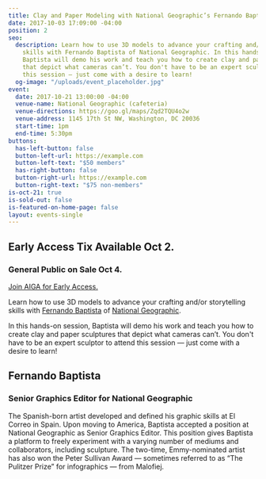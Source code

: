 ```yaml
---
title: Clay and Paper Modeling with National Geographic’s Fernando Baptista
date: 2017-10-03 17:09:00 -04:00
position: 2
seo:
  description: Learn how to use 3D models to advance your crafting and/or storytelling
    skills with Fernando Baptista of National Geographic. In this hands-on session,
    Baptista will demo his work and teach you how to create clay and paper sculptures
    that depict what cameras can’t. You don't have to be an expert sculptor to attend
    this session — just come with a desire to learn!
  og-image: "/uploads/event_placeholder.jpg"
event:
  date: 2017-10-21 13:00:00 -04:00
  venue-name: National Geographic (cafeteria)
  venue-directions: https://goo.gl/maps/Zqd2TQU4o2w
  venue-address: 1145 17th St NW, Washington, DC 20036
  start-time: 1pm
  end-time: 5:30pm
buttons:
  has-left-button: false
  button-left-url: https://example.com
  button-left-text: "$50 members"
  has-right-button: false
  button-right-url: https://example.com
  button-right-text: "$75 non-members"
is-oct-21: true
is-sold-out: false
is-featured-on-home-page: false
layout: events-single
---
```


## Early Access Tix Available Oct 2. 
### General Public on Sale Oct 4.
[Join AIGA for Early Access.](http://dc.aiga.org/membership/membership-rates/)


Learn how to use 3D models to advance your crafting and/or storytelling skills with [Fernando Baptista](https://www.pinterest.com/natgeo/nat-geo-infographics/) of [National Geographic](https://www.nationalgeographic.com/). 

In this hands-on session, Baptista will demo his work and teach you how to create clay and paper sculptures that depict what cameras can’t. You don't have to be an expert sculptor to attend this session — just come with a desire to learn!

## Fernando Baptista
### Senior Graphics Editor for National Geographic
The Spanish-born artist developed and defined his graphic skills at El Correo in Spain. Upon moving to America, Baptista accepted a position at National Geographic as Senior Graphics Editor. This position gives Baptista a platform to freely experiment with a varying number of mediums and collaborators, including sculpture. The two-time, Emmy-nominated artist has also won the Peter Sullivan Award — sometimes referred to as “The Pulitzer Prize” for infographics — from Malofiej.